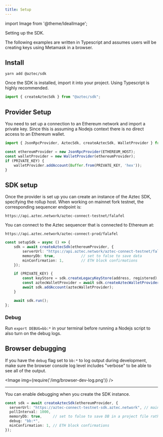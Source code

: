 ```yaml
---
title: Setup
---
```

import Image from '@theme/IdealImage';

Setting up the SDK.

<!-- This explainer will frequently reference code snippets from 
[the CLI reference repository](https://github.com/critesjosh/azteccli). You can pull this repo and follow along to run the examples yourself.

If you are building a web app, check out the [create react app reference repo](https://github.com/AztecProtocol/aztec-frontend-boilerplate). -->

The following examples are written in Typescript and assumes users will be creating keys using Metamask in a browser.

## Install

```shell
yarn add @aztec/sdk
```

Once the SDK is installed, import it into your project. Using Typescript is highly recommended.

```ts
import { createAztecSdk } from "@aztec/sdk";
```

## Provider Setup

You need to set up a connection to an Ethereum network and import a private key. Since this is assuming a Nodejs context there is no direct access to an Ethereum wallet.

```ts
import { JsonRpcProvider, AztecSdk, createAztecSdk, WalletProvider } from '@aztec/sdk';
```

```ts title="/src/latest/index.ts"
const ethereumProvider = new JsonRpcProvider(ETHEREUM_HOST);
const walletProvider = new WalletProvider(ethereumProvider);
if (PRIVATE_KEY) {
    walletProvider.addAccount(Buffer.from(PRIVATE_KEY, 'hex'));
}
```

## SDK setup

Once the provider is set up you can create an instance of the Aztec SDK, specifying the rollup host. When working on mainnet fork testnet, the corresponding sequencer endpoint is:

```shell
https://api.aztec.network/aztec-connect-testnet/falafel
```

You can connect to the Aztec sequencer that is connected to Ethereum at:

```shell
https://api.aztec.network/aztec-connect-prod/falafel
```

```ts
const setupSdk = async () => {
    sdk = await createAztecSdk(ethereumProvider, {
        serverUrl: "https://api.aztec.network/aztec-connect-testnet/falafel", // testnet
        memoryDb: true,            // set to false to save data
        minConfirmation: 1,        // ETH block confirmations
    });

    if (PRIVATE_KEY) {
        const keyStore = sdk.createLegacyKeyStore(address, registered);
        const aztecWalletProvider = await sdk.createAztecWalletProvider(keyStore);
        await sdk.addAccount(aztecWalletProvider);
    }

    await sdk.run();
};
```

### Debug

Run `export DEBUG=bb:*` in your terminal before running a Nodejs script to also turn on the debug logs.

## Browser debugging

If you have the `debug` flag set to `bb:*` to log output during development, make sure the browser console log level includes "verbose" to be able to see all of the output.

<Image img={require('/img/browser-dev-log.png')} />

---

You can enable debugging when you create the SDK instance.

```ts
const sdk = await createAztecSdk(ethereumProvider, {
  serverUrl: "https://aztec-connect-testnet-sdk.aztec.network", // mainnet fork testnet
  pollInterval: 1000,
  memoryDb: true,     // set to false to save DB in a project file rather than memory
  debug: "bb:*",
  minConfirmation: 1, // ETH block confirmations
});
```
